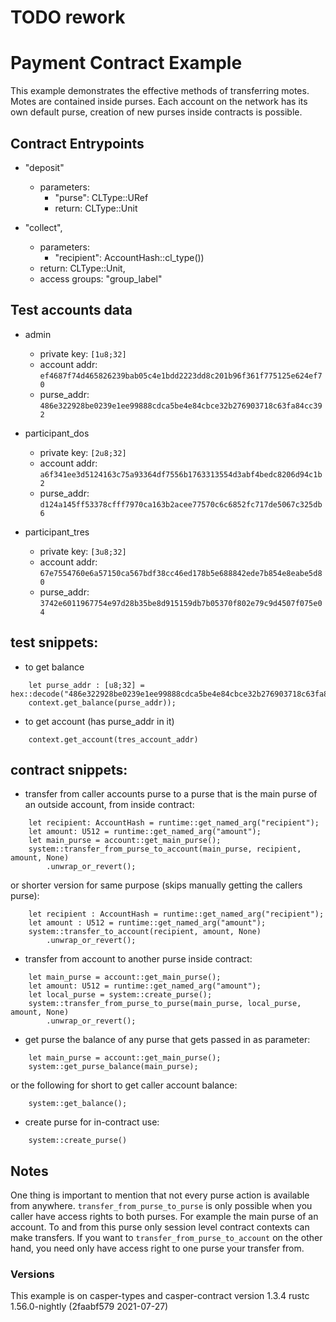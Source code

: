 
# TODO rework


# Payment Contract Example

This example demonstrates the effective methods of transferring motes. Motes are contained inside purses.
Each account on the network has its own default purse, creation of new purses inside contracts is possible.

## Contract Entrypoints
- "deposit"
    - parameters:
        - "purse": CLType::URef
        - return: CLType::Unit

- "collect",
    - parameters:
        - "recipient": AccountHash::cl_type())
    - return: CLType::Unit,
    - access groups: "group_label"

## Test accounts data
- admin
    - private key: `[1u8;32]`
    - account addr: `ef4687f74d465826239bab05c4e1bdd2223dd8c201b96f361f775125e624ef70`
    - purse_addr: `486e322928be0239e1ee99888cdca5be4e84cbce32b276903718c63fa84cc392`

- participant_dos
    - private key: `[2u8;32]`
    - account addr: `a6f341ee3d5124163c75a93364df7556b1763313554d3abf4bedc8206d94c1b2`
    - purse_addr: `d124a145ff53378cfff7970ca163b2acee77570c6c6852fc717de5067c325db6`

- participant_tres
    - private key: `[3u8;32]`
    - account addr: `67e7554760e6a57150ca567bdf38cc46ed178b5e688842ede7b854e8eabe5d80`
    - purse_addr: `3742e6011967754e97d28b35be8d915159db7b05370f802e79c9d4507f075e04`
    
## test snippets:
- to get balance
```
    let purse_addr : [u8;32] = hex::decode("486e322928be0239e1ee99888cdca5be4e84cbce32b276903718c63fa84cc392").unwrap().as_slice().try_into().unwrap();
    context.get_balance(purse_addr));
```

- to get account (has purse_addr in it)
```
    context.get_account(tres_account_addr)
```

## contract snippets:
- transfer from caller accounts purse to a purse that is the main purse of an outside account, from inside contract:
```
    let recipient: AccountHash = runtime::get_named_arg("recipient");
    let amount: U512 = runtime::get_named_arg("amount");
    let main_purse = account::get_main_purse();
    system::transfer_from_purse_to_account(main_purse, recipient, amount, None)
        .unwrap_or_revert();
```
or shorter version for same purpose (skips manually getting the callers purse):
```
    let recipient : AccountHash = runtime::get_named_arg("recipient");
    let amount : U512 = runtime::get_named_arg("amount");
    system::transfer_to_account(recipient, amount, None)
        .unwrap_or_revert();
```

- transfer from account to another purse inside contract:
```
    let main_purse = account::get_main_purse();
    let amount: U512 = runtime::get_named_arg("amount");
    let local_purse = system::create_purse();
    system::transfer_from_purse_to_purse(main_purse, local_purse, amount, None)
        .unwrap_or_revert();
```

- get purse the balance of any purse that gets passed in as parameter:
```
    let main_purse = account::get_main_purse();
    system::get_purse_balance(main_purse); 
```
or the following for short to get caller account balance:
```
    system::get_balance();
```

- create purse for in-contract use:
```
    system::create_purse()
```

## Notes

One thing is important to mention that not every purse action is available from anywhere.
`transfer_from_purse_to_purse` is only possible when you caller have access rights to both purses.
For example the main purse of an account. To and from this purse only session level contract contexts can make transfers.
If you want to `transfer_from_purse_to_account` on the other hand, you need only have access right to one purse your transfer from.

### Versions
This example is on casper-types and casper-contract version 1.3.4
rustc 1.56.0-nightly (2faabf579 2021-07-27)